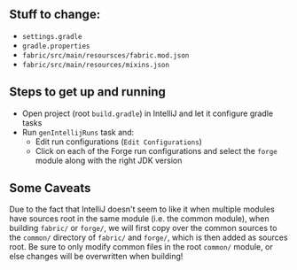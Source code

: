 ## Stuff to change:

- `settings.gradle`
- `gradle.properties`
- `fabric/src/main/resoursces/fabric.mod.json`
- `fabric/src/main/resources/mixins.json`

## Steps to get up and running
- Open project (root `build.gradle`) in IntelliJ and let it configure gradle tasks
- Run `genIntellijRuns` task and:
  - Edit run configurations (`Edit Configurations`)
  - Click on each of the Forge run configurations and select the `forge` module along with the right JDK version
  
## Some Caveats
Due to the fact that IntelliJ doesn't seem to like it when multiple modules have sources root in the same module 
(i.e. the common module), when building `fabric/` or `forge/`, we will first copy over the common sources to the `common/` directory 
of `fabric/` and `forge/`, which is then added as sources root. Be sure to only modify common files in the root `common/` module, or else
changes will be overwritten when building!
